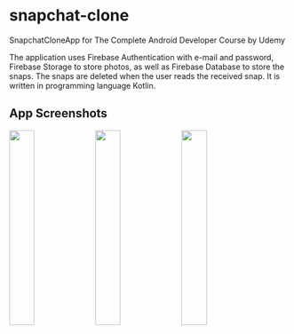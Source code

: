 # snapchat-clone
SnapchatCloneApp for The Complete Android Developer Course by Udemy

The application uses Firebase Authentication with e-mail and password, Firebase Storage to store photos, as well as Firebase Database to store the snaps.
The snaps are deleted when the user reads the received snap.
It is written in programming language Kotlin.

## App Screenshots

<img src="https://user-images.githubusercontent.com/33599053/82435148-27b17500-9a94-11ea-8935-a2b2040ea412.png" width=30% height=30%> 

<img src="https://user-images.githubusercontent.com/33599053/82435423-95f63780-9a94-11ea-81a9-e6b7a079a639.png" width=30% height=30%> 

<img src="https://user-images.githubusercontent.com/33599053/82428598-013b0c00-9a8b-11ea-94d1-20a97ab1e697.png" width=30% height=30%> 
